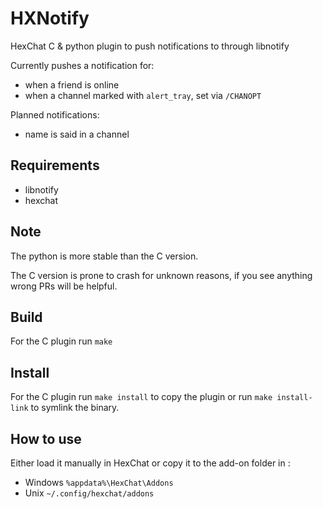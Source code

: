 # HXNotify

HexChat C & python plugin to push notifications to through libnotify

Currently pushes a notification for:

* when a friend is online
* when a channel marked with `alert_tray`, set via `/CHANOPT`

Planned notifications:

* name is said in a channel

## Requirements

* libnotify
* hexchat

## Note

The python is more stable than the C version.

The C version is prone to crash for unknown reasons, if you see anything wrong
PRs will be helpful.

## Build

For the C plugin run `make`

## Install

For the C plugin run `make install` to copy the plugin
or run `make install-link` to symlink the binary.

## How to use

Either load it manually in HexChat
or copy it to the add-on folder in :

* Windows `%appdata%\HexChat\Addons`
* Unix `~/.config/hexchat/addons`
